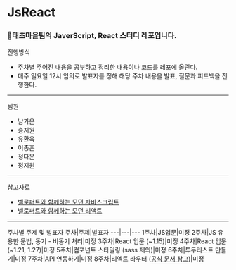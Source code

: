 # JsReact 

### 🏡태초마을팀의 JaverScript, React 스터디 레포입니다. 

진행방식   
*   주차별 주어진 내용을 공부하고 정리한 내용이나 코드를 레포에 올린다.
*   매주 일요일 12시 임의로 발표자를 정해 해당 주차 내용을 발표, 질문과 피드백을 진행한다.

***

팀원
*   남가은
*   송지원
*   유환욱
*   이종훈
*   정다운
*   정지원

***

참고자료
*   [벨로퍼트와 함께하는 모던 자바스크립트](https://learnjs.vlpt.us/)
*   [벨로퍼트와 함께하는 모던 리액트](https://react.vlpt.us/)

***

주차별 주제 및 발표자 
주차|주제|발표자
---|---|---
1주차|JS입문|미정
2주차|JS 유용한 문법, 동기 - 비동기 처리|미정
3주차|React 입문 (~1.15)|미정
4주차|React 입문 (~1.21, 1.27)|미정
5주차|컴포넌트 스타일링 (sass 제외)|미정
6주차|투두리스트 만들기|미정
7주차|API 연동하기|미정
8주차|리엑트 라우터 ([공식 문서 참고](https://ko.reactjs.org/docs/getting-started.html))|미정

